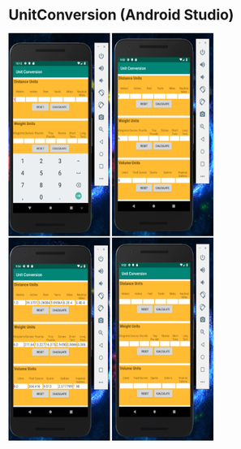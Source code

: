 # UnitConversion (Android Studio)

<img src="https://github.com/SilentHlive/UnitConversion/blob/master/img/1.png" height="400px" width="200px">
<img src="https://github.com/SilentHlive/UnitConversion/blob/master/img/2.png" height="400px" width="200px"><br>
<img src="https://github.com/SilentHlive/UnitConversion/blob/master/img/3.png" height="400px" width="200px">
<img src="https://github.com/SilentHlive/UnitConversion/blob/master/img/4.png" height="400px" width="200px"><br>
